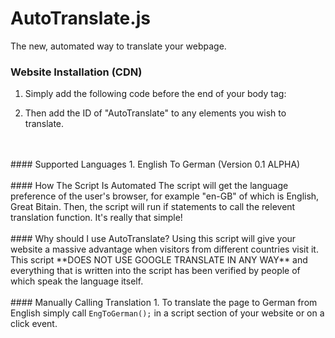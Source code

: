 # AutoTranslate.js
The new, automated way to translate your webpage.


### Website Installation (CDN)
1. Simply add the following code before the end of your body tag: <code><script src="https://renovatesoftware.com:140/js/AutoTranslate.js"></script></code>

2. Then add the ID of "AutoTranslate" to any elements you wish to translate.
<br/>
<br/>
#### Supported Languages
1. English To German (Version 0.1 ALPHA)
<br/>
<br/>
#### How The Script Is Automated
The script will get the language preference of the user's browser, for example "en-GB" of which is English, Great Bitain. Then, the script will run if statements to call the relevent translation function. It's really that simple!
<br/>
<br/>
#### Why should I use AutoTranslate?
Using this script will give your website a massive advantage when visitors from different countries visit it. This script **DOES NOT USE GOOGLE TRANSLATE IN ANY WAY** and everything that is written into the script has been verified by people of which speak the language itself. 
<br/>
<br/>
#### Manually Calling Translation 
1. To translate the page to German from English simply call <code>EngToGerman();</code> in a script section of your website or on a click event.
